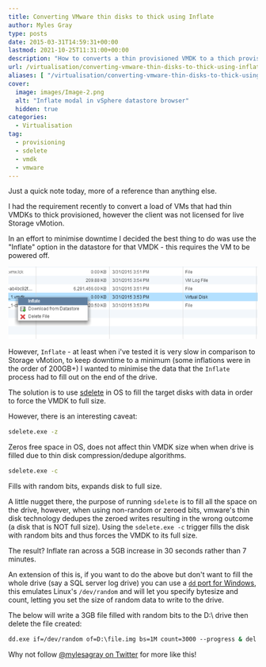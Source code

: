 ```yaml
---
title: Converting VMware thin disks to thick using Inflate
author: Myles Gray
type: posts
date: 2015-03-31T14:59:31+00:00
lastmod: 2021-10-25T11:31:00+00:00
description: "How to converts a thin provisioned VMDK to a thich provisioned VMDK in vSphere"
url: /virtualisation/converting-vmware-thin-disks-to-thick-using-inflate
aliases: [ "/virtualisation/converting-vmware-thin-disks-to-thick-using-inflate/amp" ]
cover:
  image: images/Image-2.png
  alt: "Inflate modal in vSphere datastore browser"
  hidden: true
categories:
  - Virtualisation
tag:
  - provisioning
  - sdelete
  - vmdk
  - vmware
---
```


Just a quick note today, more of a reference than anything else.

I had the requirement recently to convert a load of VMs that had thin VMDKs to thick provisioned, however the client was not licensed for live Storage vMotion.

In an effort to minimise downtime I decided the best thing to do was use the "Inflate" option in the datastore for that VMDK - this requires the VM to be powered off.

![Inflate VMDK][1]

However, `Inflate` - at least when i've tested it is very slow in comparison to Storage vMotion, to keep downtime to a minimum (some inflations were in the order of 200GB+) I wanted to minimise the data that the `Inflate` process had to fill out on the end of the drive.

The solution is to use [sdelete][2] in OS to fill the target disks with data in order to force the VMDK to full size.

However, there is an interesting caveat:

```sh
sdelete.exe -z
```

Zeros free space in OS, does not affect thin VMDK size when when drive is filled due to thin disk compression/dedupe algorithms.

```sh
sdelete.exe -c
```

Fills with random bits, expands disk to full size.

A little nugget there, the purpose of running `sdelete` is to fill all the space on the drive, however, when using non-random or zeroed bits, vmware's thin disk technology dedupes the zeroed writes resulting in the wrong outcome (a disk that is NOT full size). Using the `sdelete.exe -c` trigger fills the disk with random bits and thus forces the VMDK to its full size.

The result? Inflate ran across a 5GB increase in 30 seconds rather than 7 minutes.

An extension of this is, if you want to do the above but don't want to fill the whole drive (say a SQL server log drive) you can use a [`dd` port for Windows][3], this emulates Linux's `/dev/random` and will let you specify bytesize and count, letting you set the size of random data to write to the drive.

The below will write a 3GB file filled with random bits to the D:\ drive then delete the file created:

```sh
dd.exe if=/dev/random of=D:\file.img bs=1M count=3000 --progress & del D:\file.img
```

Why not follow [@mylesagray on Twitter][4] for more like this!

 [1]: images/Image-2.png
 [2]: https://technet.microsoft.com/en-us/sysinternals/bb897443.aspx
 [3]: http://www.chrysocome.net/downloads/dd-0.6beta3.zip
 [4]: https://twitter.com/mylesagray
